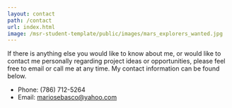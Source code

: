 ```yaml
---
layout: contact
path: /contact
url: index.html
image: /msr-student-template/public/images/mars_explorers_wanted.jpg
---
```


If there is anything else you would like to know about me, or would like to contact me personally regarding project ideas or opportunities, please feel free to email or call me at any time. My contact information can be found below.

* Phone: (786) 712-5264
* Email: mariosebasco@yahoo.com

